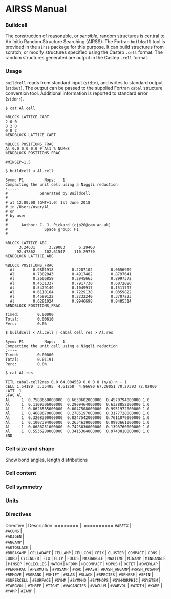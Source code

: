 AIRSS Manual
============

### Buildcell

The construction of reasonable, or _sensible_, random structures is central to Ab Initio Random Structure Searching (AIRSS). The Fortran `buildcell` tool is provided in the `airss` package for this purpose. It can build structures from scratch, or modify structures specified using the Castep `.cell` format. The random structures generated  are output in the Castep `.cell` format.

### Usage

`buildcell` reads from standard input (`stdin`), and writes to standard output (`stdout`). The output can be passed to the supplied Fortran `cabal` structure conversion tool. Additional information is reported to standard error (`stderr`).

```console
$ cat Al.cell

%BLOCK LATTICE_CART
2 0 0
0 2 0
0 0 2
%ENDBLOCK LATTICE_CART

%BLOCK POSITIONS_FRAC
Al 0.0 0.0 0.0 # Al1 % NUM=8
%ENDBLOCK POSITIONS_FRAC

#MINSEP=1.5

$ buildcell < Al.cell

Symm: P1         Nops:   1
Compacting the unit cell using a Niggli reduction
:----~
#              Generated by Buildcell
#
# at 12:00:00 (GMT+1.0) 1st June 2018
# in /Users/user/Al
# on
# by user
#
#      Author: C. J. Pickard (cjp20@cam.ac.uk)
#                Space group: P1
#

%BLOCK LATTICE_ABC
      3.24631      3.29003      6.29400
     92.47862    102.61547    110.29770
%ENDBLOCK LATTICE_ABC

%BLOCK POSITIONS_FRAC
  Al        0.9801918        0.2287102        0.0656909
  Al        0.7802843        0.4917482        0.8797641
  Al        0.2606859        0.2945663        0.8997372
  Al        0.4531337        0.7917730        0.6072080
  Al        0.5479149        0.1049917        0.1511797
  Al        0.6110164        0.7229138        0.0359822
  Al        0.4599122        0.2232240        0.3707223
  Al        0.6281024        0.9946698        0.8485314
%ENDBLOCK POSITIONS_FRAC

Timed:        0.00000
Total:        0.00610
Perc:         0.0%

$ buildcell < Al.cell | cabal cell res > Al.res

Symm: P1         Nops:   1
Compacting the unit cell using a Niggli reduction
:---~
Timed:        0.00000
Total:        0.01191
Perc:         0.0%

$ cat Al.res

TITL cabal-cell2res 0.0 64.004559 0.0 0 8 (n/a) n - 1
CELL 1.54180  3.35495  4.61258  4.86690 67.29051 70.27393 72.02060
LATT -1
SFAC Al
Al     1  0.7588650000000  0.6630602000000  0.4570794000000 1.0
Al     1  0.1109306000000  0.2909464000000  0.6328852000000 1.0
Al     1  0.8626585000000  0.6047508000000  0.9951972000000 1.0
Al     1  0.4688670000000  0.2785197000000  0.3177728000000 1.0
Al     1  0.3208300000000  0.8247542000000  0.7611079000000 1.0
Al     1  0.1007394000000  0.2634639000000  0.0993661000000 1.0
Al     1  0.0686251000000  0.7423036000000  0.1393760000000 1.0
Al     1  0.5536280000000  0.3415304000000  0.9743010000000 1.0
END
```

### Cell size and shape

Show bond angles, length distributions

### Cell content

### Cell symmetry

### Units

### Directives

Directive     | Description
:========     | :==========
`#ABFIX`      |        
`#ACONS`      |        
`#ADJGEN`     |        
`#ANGAMP`     |        
`#AUTOSLACK`  |        
`#BREAKAMP`   |
`CELLADAPT`   |
`CELLAMP`     |
`CELLCON`     |
`CFIX`        |
`CLUSTER`     |
`COMPACT`     |
`CONS`        |
`COORD`       |
`CYLINDER`    |
`FIX`         |
`FLIP`        |
`FOCUS`       |
`MAXBANGLE`   |
`MAXTIME`     |
`MINAMP`      |
`MINBANGLE`   |
`MINSEP`      |
`MOLECULES`   |
`NATOM`       |
`NFORM`       |
`NOCOMPACT`   |
`NOPUSH`      |
`OCTET`       |
`#OVERLAP`    |
`#PERMFRAC`   |
`#PERMUTE`    |
`#POSAMP`     |
`#RAD`        |
`#RASH`       |
`#RASH_ANGAMP`|
`#RASH_POSAMP`|
`#REMOVE`     |
`#SGRANK`     |
`#SHIFT`      |
`#SLAB`       |
`#SLACK`      |
`#SPECIES`    |
`#SPHERE`     |
`#SPIN`       |
`#SUPERCELL`  |
`#SURFACE`    |
`#SYMM`       |
`#SYMMNO`     |
`#SYMMOPS`    |
`#SYMMORPHIC` |
`#SYSTEM`     |
`#TARGVOL`    |
`#THREE`      |
`#TIGHT`      |
`#VACANCIES`  |
`#VACUUM`     |
`#VARVOL`     |
`#WIDTH`      |
`#XAMP`       |
`#YAMP`       |
`#ZAMP`       |
